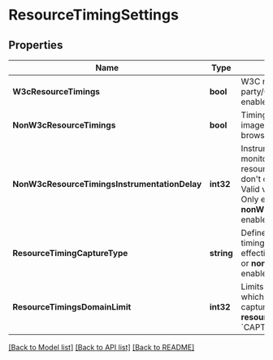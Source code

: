 # ResourceTimingSettings

## Properties
Name | Type | Description | Notes
------------ | ------------- | ------------- | -------------
**W3cResourceTimings** | **bool** | W3C resource timings for third party/CDN monitoring settings enabled/disabled. | [default to null]
**NonW3cResourceTimings** | **bool** | Timing for JavaScript files and images on non W3C supported browsers enabled/disabled. | [default to null]
**NonW3cResourceTimingsInstrumentationDelay** | **int32** | Instrumentation delay for monitoring resource and image resource impact in browsers that don&#39;t offer W3C resource timings. Valid values range from 0 to 9999.  Only effective if **nonW3cResourceTimings** is enabled. | [default to null]
**ResourceTimingCaptureType** | **string** | Defines how detailed resource timings are captured.  Only effective if **w3cResourceTimings** or **nonW3cResourceTimings** is enabled. | [default to null]
**ResourceTimingsDomainLimit** | **int32** | Limits the number of domains for which W3C resource timings are captured.  Only effective if **resourceTimingCaptureType** is &#x60;CAPTURE_LIMITED_SUMMARIES&#x60;. | [default to null]

[[Back to Model list]](../README.md#documentation-for-models) [[Back to API list]](../README.md#documentation-for-api-endpoints) [[Back to README]](../README.md)


